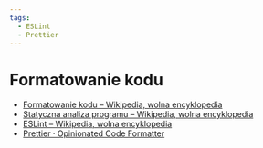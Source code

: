 ```yaml
---
tags:
  - ESLint
  - Prettier
---
```


# Formatowanie kodu

- [Formatowanie kodu – Wikipedia, wolna encyklopedia](https://pl.wikipedia.org/wiki/Formatowanie_kodu)
- [Statyczna analiza programu – Wikipedia, wolna encyklopedia](https://pl.wikipedia.org/wiki/Statyczna_analiza_programu)
- [ESLint – Wikipedia, wolna encyklopedia](https://pl.wikipedia.org/wiki/ESLint)
- [Prettier · Opinionated Code Formatter](https://prettier.io/)
